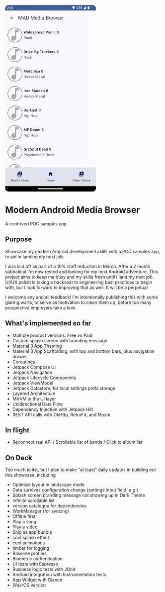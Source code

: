 ![Band List Screen](docs/images/BandListScreenNew.png)


# Modern Android Media Browser
A contrived POC samples app

## Purpose
Showcase my modern Android development skills with a POC samples app, to aid in landing my next job.

I was laid off as part of a 10% staff reduction in March. After a 2 month sabbatical I'm now rested and looking for my next Android adventure.
This project aims to keep me busy and my skills fresh until I land my next job. UI/UX polish is taking a backseat to engineering best practices to 
begin with, but I look forward to improving that as well. It will be a perpetual 

I welcome any and all feedback! I'm intentionally publishing this with some glaring warts, to serve as motivation to clean them up, before
too many prospective employers take a look. 

## What's implemented so far
- Multiple product versions: Free vs Paid
- Custom splash screen with branding message
- Material 3 App Theming
- Material 3 App Scaffolding, with top and bottom bars, plus navigation drawer
- Coroutines
- Jetpack Compose UI
- Jetpack Navigation
- Jetpack Lifecycle Components
- Jetpack ViewModel
- Jetpack Datastore, for local settings prefs storage
- Layered Architecture
- MVVM in the UI layer
- Unidirectional Data Flow
- Dependency Injection with Jetpack Hilt
- REST API calls with OkHttp, RetroFit, and Moshi

## In flight
- Reconnect real API / Scrollable list of bands / Click to album list

## On Deck
Too much to list, but I plan to make "at least" daily updates in building out this showcase, including
- Optimize layout in landscape mode
- Data survives configuration change (settings input field, e.g.)
- Splash screen branding message not showing up in Dark Theme
- Infinite scrollable list
- version catalogue for dependencies
- WorkManager (for syncing)
- Offline first
- Play a song
- Play a video
- Ship as app bundle
- cool splash effect
- cool animations
- timber for logging
- Baseline profiles
- Biometric authentication
- UI tests with Espresso
- Business logic tests with JUnit
- Android integration with Instrumentation tests
- App Widget with Glance
- WearOS version

